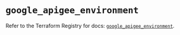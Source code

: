 # `google_apigee_environment`

Refer to the Terraform Registry for docs: [`google_apigee_environment`](https://registry.terraform.io/providers/drfaust92/google/4.16.4/docs/resources/apigee_environment).
